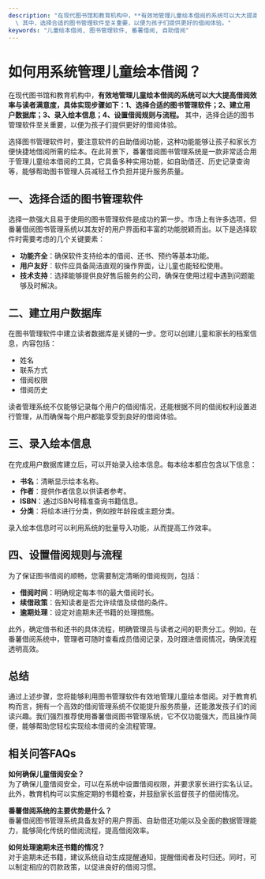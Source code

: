 ```yaml
---
description: "在现代图书馆和教育机构中，**有效地管理儿童绘本借阅的系统可以大大提高借阅效率与读者满意度，具体实现步骤如下：1、选择合适的图书管理软件；2、建立用户数据库；3、录入绘本信息；4、设置借阅规则与流程。**\
  \ 其中，选择合适的图书管理软件至关重要，以便为孩子们提供更好的借阅体验。"
keywords: "儿童绘本借阅, 图书管理软件, 番薯借阅, 自助借阅"
---
```

# 如何用系统管理儿童绘本借阅？

在现代图书馆和教育机构中，**有效地管理儿童绘本借阅的系统可以大大提高借阅效率与读者满意度，具体实现步骤如下：1、选择合适的图书管理软件；2、建立用户数据库；3、录入绘本信息；4、设置借阅规则与流程。** 其中，选择合适的图书管理软件至关重要，以便为孩子们提供更好的借阅体验。

选择图书管理软件时，要注意软件的自助借阅功能，这种功能能够让孩子和家长方便快捷地借阅所需的绘本。在此背景下，番薯借阅图书管理系统是一款非常适合用于管理儿童绘本借阅的工具，它具备多种实用功能，如自助借还、历史记录查询等，能够帮助图书管理人员减轻工作负担并提升服务质量。

## 一、选择合适的图书管理软件

选择一款强大且易于使用的图书管理软件是成功的第一步。市场上有许多选项，但番薯借阅图书管理系统以其友好的用户界面和丰富的功能脱颖而出。以下是选择软件时需要考虑的几个关键要素：

- **功能齐全**：确保软件支持绘本的借阅、还书、预约等基本功能。
- **用户友好**：软件应具备简洁直观的操作界面，让儿童也能轻松使用。
- **技术支持**：选择能够提供良好售后服务的公司，确保在使用过程中遇到问题能够及时解决。

## 二、建立用户数据库

在图书管理软件中建立读者数据库是关键的一步。您可以创建儿童和家长的档案信息，内容包括：

- 姓名
- 联系方式
- 借阅权限
- 借阅历史

读者管理系统不仅能够记录每个用户的借阅情况，还能根据不同的借阅权利设置进行管理，从而确保每个用户都能享受到良好的借阅体验。

## 三、录入绘本信息

在完成用户数据库建立后，可以开始录入绘本信息。每本绘本都应包含以下信息：

- **书名**：清晰显示绘本名称。
- **作者**：提供作者信息以供读者参考。
- **ISBN**：通过ISBN号精准查询书籍信息。
- **分类**：将绘本进行分类，例如按年龄段或主题分类。

录入绘本信息时可以利用系统的批量导入功能，从而提高工作效率。

## 四、设置借阅规则与流程

为了保证图书借阅的顺畅，您需要制定清晰的借阅规则，包括：

- **借阅时间**：明确规定每本书的最大借阅时长。
- **续借政策**：告知读者是否允许续借及续借的条件。
- **逾期处理**：设定对逾期未还书籍的处理措施。

此外，确定借书和还书的具体流程，明确管理员与读者之间的职责分工。例如，在番薯借阅系统中，管理者可随时查看成员借阅记录，及时跟进借阅情况，确保流程透明高效。

## 总结

通过上述步骤，您将能够利用图书管理软件有效地管理儿童绘本借阅。对于教育机构而言，拥有一个高效的借阅管理系统不仅能提升服务质量，还能激发孩子们的阅读兴趣。我们强烈推荐使用番薯借阅图书管理系统，它不仅功能强大，而且操作简便，能够帮助您轻松实现绘本借阅的全流程管理。

## 相关问答FAQs

**如何确保儿童借阅安全？**  
为了确保儿童借阅安全，可以在系统中设置借阅权限，并要求家长进行实名认证。此外，教育机构可以实施定期的书籍检查，并鼓励家长监督孩子的借阅情况。

**番薯借阅系统的主要优势是什么？**  
番薯借阅图书管理系统具备友好的用户界面、自助借还功能以及全面的数据管理能力，能够简化传统的借阅流程，提高借阅效率。

**如何处理逾期未还书籍的情况？**  
对于逾期未还书籍，建议系统自动生成提醒通知，提醒借阅者及时归还。同时，可以制定相应的罚款政策，以促进良好的借阅习惯。
